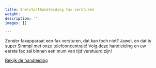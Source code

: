 ```yaml
---
title: Snelstarthandleiding fax versturen
weight:
description: ''
images: []

---
```

Zonder faxapparaat een fax versturen, dat kan toch niet? Jawel, en dat is super Simmpl met onze telefooncentrale! Volg deze handleiding en uw eerste fax zal binnen een mum van tijd verstuurd zijn!

<a href="https://www.simmpl.nl/downloads/Simmpl_Snelstarthandleiding_Fax-versturen.pdf" target="_blank" class="button">Bekijk de handleiding</a>